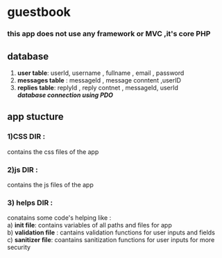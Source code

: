 # guestbook 
### this app does not use any framework or MVC ,it's core PHP 
## database 
1) **user table**: userId, username , fullname , email , password </br>
2) **messages table** : messageId , message conntent ,userID </br>
3) **replies table**: replyId , reply contnet , messageId, userId </br>
***database connection using PDO***
## app stucture 
### 1)CSS DIR : 
 contains the css files of the app 
### 2)js DIR : 
contains the js files of the app 
### 3) helps DIR : 
  conatains some code's helping like :</br>
  a) **init file**:  contains variables of all paths and files for app  </br>
  b) **validation file** : cantains validation functions for user inputs and fields  </br>
  c) **sanitizer file**: coantains sanitization functions for user inputs for more security </br>
  
